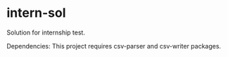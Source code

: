 # intern-sol
Solution for internship test.

Dependencies: This project requires csv-parser and csv-writer packages.
